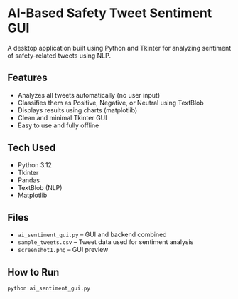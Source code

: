 # AI-Based Safety Tweet Sentiment GUI

A desktop application built using Python and Tkinter for analyzing sentiment of safety-related tweets using NLP.

## Features
- Analyzes all tweets automatically (no user input)
- Classifies them as Positive, Negative, or Neutral using TextBlob
- Displays results using charts (matplotlib)
- Clean and minimal Tkinter GUI
- Easy to use and fully offline

## Tech Used
- Python 3.12
- Tkinter
- Pandas
- TextBlob (NLP)
- Matplotlib

## Files
- `ai_sentiment_gui.py` – GUI and backend combined
- `sample_tweets.csv` – Tweet data used for sentiment analysis
- `screenshot1.png` – GUI preview

## How to Run
```bash
python ai_sentiment_gui.py

